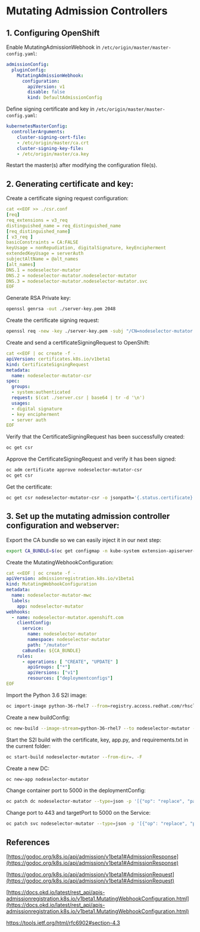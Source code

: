 # Mutating Admission Controllers
## 1. Configuring OpenShift
Enable MutatingAdmissionWebhook in `/etc/origin/master/master-config.yaml`:
```yaml
admissionConfig:  
  pluginConfig:  
    MutatingAdmissionWebhook:  
      configuration:  
        apiVersion: v1  
        disable: false  
        kind: DefaultAdmissionConfig
```
Define signing certificate and key in `/etc/origin/master/master-config.yaml`:
```yaml
kubernetesMasterConfig:
  controllerArguments:
    cluster-signing-cert-file:
    - /etc/origin/master/ca.crt
    cluster-signing-key-file:
    - /etc/origin/master/ca.key
```
Restart the master(s) after modifying the configuration file(s).
## 2. Generating certificate and key:
 Create a certificate signing request configuration:
```yaml
cat <<EOF >> ./csr.conf
[req]
req_extensions = v3_req
distinguished_name = req_distinguished_name
[req_distinguished_name]
[ v3_req ]
basicConstraints = CA:FALSE
keyUsage = nonRepudiation, digitalSignature, keyEncipherment
extendedKeyUsage = serverAuth
subjectAltName = @alt_names
[alt_names]
DNS.1 = nodeselector-mutator
DNS.2 = nodeselector-mutator.nodeselector-mutator
DNS.3 = nodeselector-mutator.nodeselector-mutator.svc
EOF
```
Generate RSA Private key:
```bash
openssl genrsa -out ./server-key.pem 2048
```
Create the certificate signing request:
```bash
openssl req -new -key ./server-key.pem -subj "/CN=nodeselector-mutator.nodeselector-mutator.svc" -out ./server.csr -config ./csr.conf
```
Create and send a certificateSigningRequest to OpenShift:
```yaml
cat <<EOF | oc create -f -
apiVersion: certificates.k8s.io/v1beta1
kind: CertificateSigningRequest
metadata:
  name: nodeselector-mutator-csr
spec:
  groups:
  - system:authenticated
  request: $(cat ./server.csr | base64 | tr -d '\n')
  usages:
  - digital signature
  - key encipherment
  - server auth
EOF
```
Verify that the CertificateSigningRequest has been successfully created:
```bash
oc get csr
```
Approve the CertificateSigningRequest and verify it has been signed:
```bash
oc adm certificate approve nodeselector-mutator-csr
oc get csr
```
Get the certificate:
```bash
oc get csr nodeselector-mutator-csr -o jsonpath='{.status.certificate}' | openssl base64 -d -A -out ./server-cert.pem
```
## 3. Set up the mutating admission controller configuration and webserver:
Export the CA bundle so we can easily inject it in our next step:
```bash
export CA_BUNDLE=$(oc get configmap -n kube-system extension-apiserver-authentication -o=jsonpath='{.data.client-ca-file}' | base64 | tr -d '\n')
```
Create the MutatingWebhookConfiguration:

```yaml
cat <<EOF | oc create -f -
apiVersion: admissionregistration.k8s.io/v1beta1
kind: MutatingWebhookConfiguration
metadata:
  name: nodeselector-mutator-mwc
  labels:
    app: nodeselector-mutator
webhooks:
  - name: nodeselector-mutator.openshift.com
    clientConfig:
      service:
        name: nodeselector-mutator
        namespace: nodeselector-mutator
        path: "/mutator"
      caBundle: ${CA_BUNDLE}
    rules:
      - operations: [ "CREATE", "UPDATE" ]
        apiGroups: ["*"]
        apiVersions: ["v1"]
        resources: ["deploymentconfigs"]
EOF
```
Import the Python 3.6 S2I image:
``` bash
oc import-image python-36-rhel7 --from=registry.access.redhat.com/rhscl/python-36-rhel7 --confirm
```
Create a new buildConfig:
```bash
oc new-build --image-stream=python-36-rhel7 --to nodeselector-mutator --binary=true
```
Start the S2I build with the certificate, key, app.py, and requirements.txt in the current folder:
``` bash
oc start-build nodeselector-mutator --from-dir=. -F
```
Create a new DC:
```bash
oc new-app nodeselector-mutator
```
Change container port to 5000 in the deploymentConfig:
```bash
oc patch dc nodeselector-mutator --type=json -p '[{"op": "replace", "path": "/spec/template/spec/containers/0/ports", "value":[{"containerPort":5000,"protocol":"TCP"}]}]'
```
Change port to 443 and targetPort to 5000 on the Service:
```bash
oc patch svc nodeselector-mutator --type=json -p '[{"op": "replace", "path": "/spec/ports", "value":[{"name":"443-5000-tcp","port":443,"targetPort":5000,"protocol":"TCP"}]}]'
```

## References        

[https://godoc.org/k8s.io/api/admission/v1beta1#AdmissionResponse](https://godoc.org/k8s.io/api/admission/v1beta1#AdmissionResponse)

[https://godoc.org/k8s.io/api/admission/v1beta1#AdmissionRequest](https://godoc.org/k8s.io/api/admission/v1beta1#AdmissionRequest)

[https://docs.okd.io/latest/rest_api/apis-admissionregistration.k8s.io/v1beta1.MutatingWebhookConfiguration.html](https://docs.okd.io/latest/rest_api/apis-admissionregistration.k8s.io/v1beta1.MutatingWebhookConfiguration.html)

https://tools.ietf.org/html/rfc6902#section-4.3

